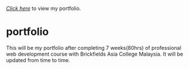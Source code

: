 <a href="https://syedalirabbani.github.io/portfolio/main" target="_blank" rel="noopener noreferrer"><em>Click here</em><a> to view my portfolio.
# portfolio
This will be my portfolio after completing 7 weeks(80hrs) of professional web development course with Brickfields Asia College Malaysia. It will be updated from time to time. 
